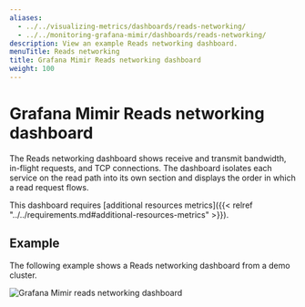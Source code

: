 ```yaml
---
aliases:
  - ../../visualizing-metrics/dashboards/reads-networking/
  - ../../monitoring-grafana-mimir/dashboards/reads-networking/
description: View an example Reads networking dashboard.
menuTitle: Reads networking
title: Grafana Mimir Reads networking dashboard
weight: 100
---
```


# Grafana Mimir Reads networking dashboard

The Reads networking dashboard shows receive and transmit bandwidth, in-flight requests, and TCP connections.
The dashboard isolates each service on the read path into its own section and displays the order in which a read request flows.

This dashboard requires [additional resources metrics]({{< relref "../../requirements.md#additional-resources-metrics" >}}).

## Example

The following example shows a Reads networking dashboard from a demo cluster.

![Grafana Mimir reads networking dashboard](mimir-reads-networking.png)
